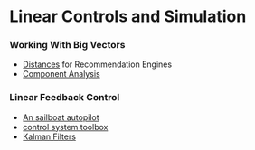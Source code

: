 # Linear Controls and Simulation

### Working With Big Vectors

- [Distances](http://www.benfrederickson.com/distance-metrics/) for Recommendation Engines
- [Component Analysis](http://setosa.io/ev/principal-component-analysis/)

### Linear Feedback Control

- [An sailboat autopilot](../huml/day13)
- [control system toolbox](http://python-control.readthedocs.org/en/latest/control.html#frequency-domain-plotting)
- [Kalman Filters](https://github.com/totalgood/Kalman-and-Bayesian-Filters-in-Python/blob/master/00-Preface.ipynb)


